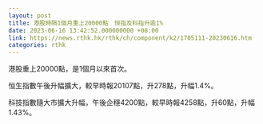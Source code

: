 ```yaml
---
layout: post
title: 港股時隔1個月重上20000點　恒指及科指升逾1%
date: 2023-06-16 13:42:52.000000000 +08:00
link: https://news.rthk.hk/rthk/ch/component/k2/1705111-20230616.htm
categories: rthk
---
```


港股重上20000點，是1個月以來首次。

恒生指數午後升幅擴大，較早時報20107點，升278點，升幅1.4%。

科技指數隨大市擴大升幅，午後企穩4200點，較早時報4258點，升60點，升幅1.43%。
